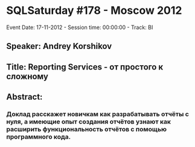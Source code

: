 # SQLSaturday #178 - Moscow 2012
Event Date: 17-11-2012 - Session time: 00:00:00 - Track: BI
## Speaker: Andrey Korshikov
## Title: Reporting Services - от простого к сложному
## Abstract:
### Доклад расскажет новичкам как разрабатывать отчёты с нуля, а имеющие опыт создания отчётов узнают как расширить функциональность отчётов с помощью программного кода.
